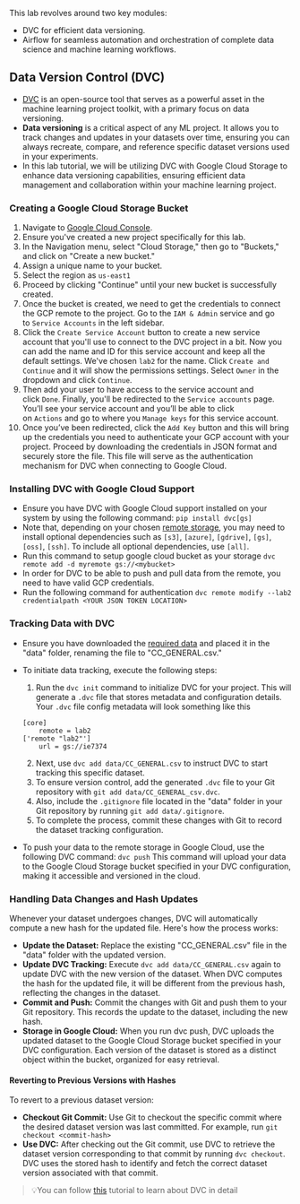 This lab revolves around two key modules:
- DVC for efficient data versioning.
- Airflow for seamless automation and orchestration of complete data science and machine learning workflows.
## Data Version Control (DVC)

- [DVC](https://dvc.org/) is an open-source tool that serves as a powerful asset in the machine learning project toolkit, with a primary focus on data versioning.
- **Data versioning** is a critical aspect of any ML project. It allows you to track changes and updates in your datasets over time, ensuring you can always recreate, compare, and reference specific dataset versions used in your experiments.
- In this lab tutorial, we will be utilizing DVC with Google Cloud Storage to enhance data versioning capabilities, ensuring efficient data management and collaboration within your machine learning project.
### Creating a Google Cloud Storage Bucket
1. Navigate to [Google Cloud Console](https://console.cloud.google.com/).
2. Ensure you've created a new project specifically for this lab.
3. In the Navigation menu, select "Cloud Storage," then go to "Buckets," and click on "Create a new bucket."
4. Assign a unique name to your bucket.
5. Select the region as `us-east1`
6. Proceed by clicking "Continue" until your new bucket is successfully created.
7. Once the bucket is created, we need to get the credentials to connect the GCP remote to the project. Go to the `IAM & Admin` service and go to `Service Accounts` in the left sidebar.
8. Click the `Create Service Account` button to create a new service account that you'll use to connect to the DVC project in a bit. Now you can add the name and ID for this service account and keep all the default settings. We've chosen `lab2` for the name. Click `Create and Continue` and it will show the permissions settings. Select `Owner` in the dropdown and click `Continue`.
9. Then add your user to have access to the service account and click `Done`. Finally, you'll be redirected to the `Service accounts` page. You’ll see your service account and you’ll be able to click on `Actions` and go to where you `Manage keys` for this service account. 
10. Once you’ve been redirected, click the `Add Key` button and this will bring up the credentials you need to authenticate your GCP account with your project. Proceed by downloading the credentials in JSON format and securely store the file. This file will serve as the authentication mechanism for DVC when connecting to Google Cloud.
### Installing DVC with Google Cloud Support
- Ensure you have DVC with Google Cloud support installed on your system by using the following command:
	`pip install dvc[gs]`
- Note that, depending on your chosen [remote storage](https://dvc.org/doc/user-guide/data-management/remote-storage), you may need to install optional dependencies such as `[s3]`, `[azure]`, `[gdrive]`, `[gs]`, `[oss]`, `[ssh]`. To include all optional dependencies, use `[all]`.
- Run this command to setup google cloud bucket as your storage `dvc remote add -d myremote gs://<mybucket>`
- In order for DVC to be able to push and pull data from the remote, you need to have valid GCP credentials.
- Run the following command for authentication `dvc remote modify --lab2 credentialpath <YOUR JSON TOKEN LOCATION>`
### Tracking Data with DVC
- Ensure you have downloaded the [required data](https://www.kaggle.com/datasets/arjunbhasin2013/ccdata) and placed it in the "data" folder, renaming the file to "CC_GENERAL.csv."
- To initiate data tracking, execute the following steps:
	1. Run the `dvc init` command to initialize DVC for your project. This will generate a `.dvc` file that stores metadata and configuration details. Your `.dvc` file config metadata will look something like this
	```
    [core]
        remote = lab2
    ['remote "lab2"']
        url = gs://ie7374
	```
	2. Next, use `dvc add data/CC_GENERAL.csv` to instruct DVC to start tracking this specific dataset.
	3. To ensure version control, add the generated `.dvc` file to your Git repository with `git add data/CC_GENERAL_csv.dvc`.
	4. Also, include the `.gitignore` file located in the "data" folder in your Git repository by running `git add data/.gitignore`.
	5. To complete the process, commit these changes with Git to record the dataset tracking configuration.

- To push your data to the remote storage in Google Cloud, use the following DVC command: `dvc push` This command will upload your data to the Google Cloud Storage bucket specified in your DVC configuration, making it accessible and versioned in the cloud.

### Handling Data Changes and Hash Updates
Whenever your dataset undergoes changes, DVC will automatically compute a new hash for the updated file. Here's how the process works:
- **Update the Dataset:** Replace the existing "CC_GENERAL.csv" file in the "data" folder with the updated version.
- **Update DVC Tracking:** Execute `dvc add data/CC_GENERAL.csv` again to update DVC with the new version of the dataset. When DVC computes the hash for the updated file, it will be different from the previous hash, reflecting the changes in the dataset.
- **Commit and Push:** Commit the changes with Git and push them to your Git repository. This records the update to the dataset, including the new hash.
- **Storage in Google Cloud:** When you run dvc push, DVC uploads the updated dataset to the Google Cloud Storage bucket specified in your DVC configuration. Each version of the dataset is stored as a distinct object within the bucket, organized for easy retrieval.
#### Reverting to Previous Versions with Hashes
To revert to a previous dataset version:
- **Checkout Git Commit:** Use Git to checkout the specific commit where the desired dataset version was last committed. For example, run `git checkout <commit-hash>`
- **Use DVC:** After checking out the Git commit, use DVC to retrieve the dataset version corresponding to that commit by running `dvc checkout`. DVC uses the stored hash to identify and fetch the correct dataset version associated with that commit.

> 💡You can follow [this](https://www.youtube.com/watch?v=kLKBcPonMYw&list=PL7WG7YrwYcnDb0qdPl9-KEStsL-3oaEjg&pp=iAQB) tutorial to learn about DVC in detail 
